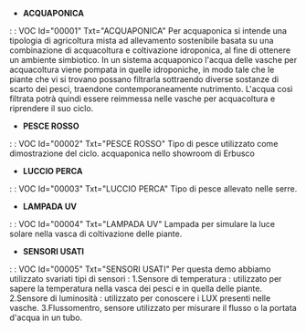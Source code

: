 - **ACQUAPONICA**

 :  : VOC Id="00001" Txt="ACQUAPONICA"
Per acquaponica si intende una tipologia di agricoltura mista ad allevamento sostenibile basata su una combinazione di acquacoltura e coltivazione idroponica, al fine di ottenere un ambiente simbiotico. In un sistema acquaponico l'acqua delle vasche per acquacoltura viene pompata in quelle idroponiche, in modo tale che le piante che vi si trovano possano filtrarla sottraendo diverse sostanze di scarto dei pesci, traendone contemporaneamente nutrimento. L'acqua così filtrata potrà quindi essere reimmessa nelle vasche per acquacoltura e riprendere il suo ciclo.
- **PESCE ROSSO**

 :  : VOC Id="00002" Txt="PESCE ROSSO"
Tipo di pesce utilizzato come dimostrazione del ciclo. acquaponica nello showroom di Erbusco
- **LUCCIO PERCA**

 :  : VOC Id="00003" Txt="LUCCIO PERCA"
Tipo di pesce allevato nelle serre.
- **LAMPADA UV**

 :  : VOC Id="00004" Txt="LAMPADA UV"
Lampada per simulare la luce solare nella vasca di coltivazione delle piante.
- **SENSORI USATI**

 :  : VOC Id="00005" Txt="SENSORI USATI"
Per questa demo abbiamo utilizzato svariati tipi di sensori : 
1.Sensore di temperatura :  utilizzato per sapere la temperatura nella vasca dei pesci e in quella delle piante.
2.Sensore di luminosità :  utilizzato per conoscere i LUX presenti nelle vasche.
3.Flussomentro, sensore utilizzato per misurare il flusso o la portata d'acqua in un tubo.
